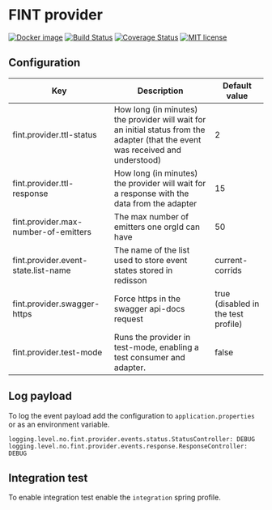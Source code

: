 # FINT provider

[![Docker image](https://fint-slack.azurewebsites.net/api/badge?namespace=beta&reponame=provider)](https://dtr.fintlabs.no/repositories/beta/provider/tags)
[![Build Status](https://jenkins.fintlabs.no/buildStatus/icon?job=FINTprosjektet/fint-provider/master)](https://jenkins.fintlabs.no/job/FINTprosjektet/fint-provider/master)
[![Coverage Status](https://coveralls.io/repos/github/FINTprosjektet/fint-provider/badge.svg?branch=master)](https://coveralls.io/github/FINTprosjektet/fint-provider?branch=master)
[![MIT license](http://img.shields.io/badge/license-MIT-brightgreen.svg)](http://opensource.org/licenses/MIT)

## Configuration

| Key | Description | Default value |
|-----|---------------|-------------|
| fint.provider.ttl-status | How long (in minutes) the provider will wait for an initial status from the adapter (that the event was received and understood) | 2 |
| fint.provider.ttl-response |  How long (in minutes) the provider will wait for a response with the data from the adapter | 15 |
| fint.provider.max-number-of-emitters | The max number of emitters one orgId can have | 50 |
| fint.provider.event-state.list-name | The name of the list used to store event states stored in redisson | current-corrids |
| fint.provider.swagger-https | Force https in the swagger api-docs request | true (disabled in the test profile) |
| fint.provider.test-mode | Runs the provider in test-mode, enabling a test consumer and adapter. | false |

## Log payload

To log the event payload add the configuration to `application.properties` or as an environment variable.

```
logging.level.no.fint.provider.events.status.StatusController: DEBUG
logging.level.no.fint.provider.events.response.ResponseController: DEBUG
```

## Integration test

To enable integration test enable the `integration` spring profile.
